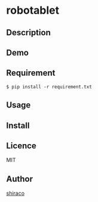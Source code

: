 robotablet
====

## Description

## Demo

## Requirement

```
$ pip install -r requirement.txt
```

## Usage

## Install

## Licence

MIT

## Author

[shiraco](https://github.com/shiraco)